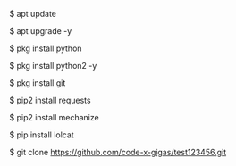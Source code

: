 $ apt update

$ apt upgrade -y

$ pkg install python

$ pkg install python2 -y

$ pkg install git

$ pip2 install requests

$ pip2 install mechanize

$ pip install lolcat

$ git clone https://github.com/code-x-gigas/test123456.git
